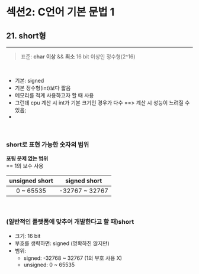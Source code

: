 # 섹션2: C언어 기본 문법 1
## 21. short형
<hr>

> 표준: **char 이상** && **최소** 16 bit 이상인 정수형(2^16)
<br>

* 기본: signed
* 기본 정수형(int)보다 짧음
* 메모리를 적게 사용하고자 할 때 사용
* 그런데 cpu 계산 시 int가 기본 크기인 경우가 다수 ==> 계산 시 성능이 느려질 수 있음;
* 
<br>

### short로 표현 가능한 숫자의 범위
**포팅 문제 없는 범위**
<br>
== 1의 보수 사용
<br>

| unsigned short | signed short |
| :--: | :--: |
| 0 ~ 65535 | -32767 ~ 32767 |
<br>

### (일반적인 플랫폼에 맞추어 개발한다고 할 때)short
* 크기: 16 bit
* 부호를 생략하면: signed (명확하진 않지만)
* 범위:
  * signed: -32768 ~ 32767 (1의 부호 사용 X)
  * unsigned: 0 ~ 65535
